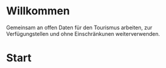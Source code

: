# Willkommen

Gemeinsam an offen Daten für den Tourismus arbeiten, zur Verfügungstellen und ohne Einschränkunen weiterverwenden.

# Start